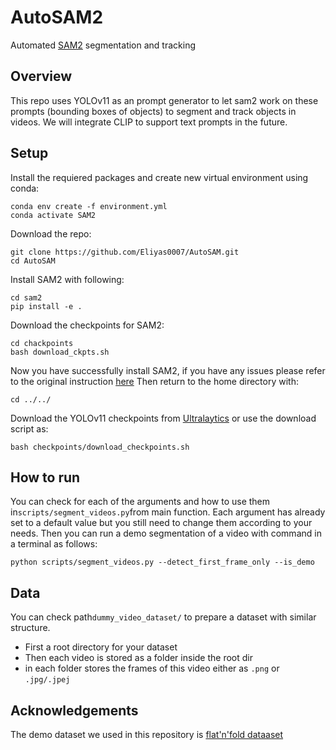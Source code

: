 # AutoSAM2
Automated [SAM2](https://github.com/facebookresearch/sam2) segmentation and tracking

## Overview
This repo uses YOLOv11 as an prompt generator to let sam2 work on these prompts (bounding boxes of objects) to segment and track objects in videos. We will integrate CLIP to support text prompts in the future.

## Setup
Install the requiered packages and create new virtual environment using conda:
```
conda env create -f environment.yml
conda activate SAM2
```
Download the repo:
```
git clone https://github.com/Eliyas0007/AutoSAM.git
cd AutoSAM
```

Install SAM2 with following:
```
cd sam2
pip install -e .
```
Download the checkpoints for SAM2:
```
cd chackpoints
bash download_ckpts.sh
```
Now you have successfully install SAM2, if you have any issues please refer to the original instruction [here](https://github.com/facebookresearch/sam2) Then return to the home directory with:
```
cd ../../
```

Download the YOLOv11 checkpoints from [Ultralaytics](https://github.com/ultralytics/ultralytics) or use the download script as:
```
bash checkpoints/download_checkpoints.sh
```

## How to run
You can check for each of the arguments and how to use them in```scripts/segment_videos.py```from main function. Each argument has already set to a default value but you still need to change them according to your needs. Then you can run a demo segmentation of a video with command in a terminal as follows:
```
python scripts/segment_videos.py --detect_first_frame_only --is_demo
```

## Data
You can check path```dummy_video_dataset/``` to prepare a dataset with similar structure.
- First a root directory for your dataset
- Then each video is stored as a folder inside the root dir
- in each folder stores the frames of this video either as ```.png``` or ```.jpg/.jpej```

## Acknowledgements
The demo dataset we used in this repository is [flat'n'fold dataaset](https://arxiv.org/abs/2409.18297)



